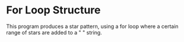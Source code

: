 
# For Loop Structure 

This program produces a star pattern, using a for loop where a certain range of stars are added to a " " string.
